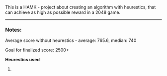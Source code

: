 This is a HAMK - project about creating an algorithm with heurestics, that can achieve as high as possible reward in a 2048 game.

---

### Notes: ###

Average score without heurestics - average: 765.6, median: 740

Goal for finalized score: 2500+

**Heurestics used**

1. 